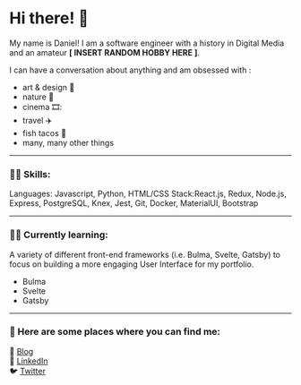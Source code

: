 # Hi there! 👋

My name is Daniel!  I am a software engineer with a history in Digital Media and an amateur **[ INSERT RANDOM HOBBY HERE ]**.

I can have a conversation about anything and am obsessed with :
- art & design 📐
- nature 🌳
- cinema 🎞️:
- travel :airplane:
- fish tacos :taco:
- many, many other things
-------
### 🧑‍💻 Skills:
Languages: Javascript, Python, HTML/CSS
Stack:React.js, Redux, Node.js, Express, PostgreSQL, Knex, Jest, Git, Docker, MaterialUI, Bootstrap

-------
### 🧑‍💻 Currently learning:
A variety of different front-end frameworks (i.e. Bulma, Svelte, Gatsby) to focus on building a more engaging User Interface for my portfolio.
- Bulma
- Svelte
- Gatsby
<!--
### Projects:
##### / Potluck Planner - *[ Node.js ]*:
- Collaborated with back-end team to construct efficient architecture
- Built out necessary endpoints
- Developed entire documentation for front-end team to leverage endpoints to deliver appropriate data

##### / Blue Witness - *[ Kanban board & Agile workflow ]*:
- Spearheaded all cross-functional team standups
- Distributed tasks as main point-of-contact for each team
- Kept team accountable by monitoring product deadlines closely

##### / Water My Plants - *[ React.js ]*:
- Contributed authentication form for users to gain access to app
- Managed styling and positioning on assigned page
- Connected with larger team to coordinate feature hand-off and consistency with product at-large
-->
-------


### 🔎 Here are some places where you can find me:
📝 [Blog](https://medium.com/@trialsanderrors)
<br />
🔗 [LinkedIn](https://www.linkedin.com/in/daniel-b-kim-a2b4032a/)
<br />
🐦 [Twitter](https://twitter.com/darnielbkerm)

<!--
**danielbkim/danielbkim** is a ✨ _special_ ✨ repository because its `README.md` (this file) appears on your GitHub profile.

Here are some ideas to get you started:

- 🔭 I’m currently working on ...
- 🌱 I’m currently learning ...
- 👯 I’m looking to collaborate on ...
- 🤔 I’m looking for help with ...
- 💬 Ask me about ...
- 📫 How to reach me: ...
- 😄 Pronouns: ...
- ⚡ Fun fact: ...
-->

